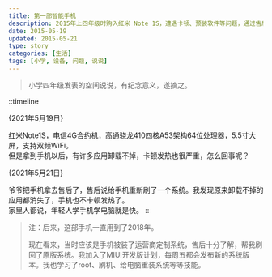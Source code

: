```yaml
---
title: 第一部智能手机
description: 2015年上四年级时购入红米 Note 1S，遭遇卡顿、预装软件等问题，通过售后刷机修复，启蒙对于安卓系统的研究，使用至2018年。
date: 2015-05-19
updated: 2015-05-21
type: story
categories: [生活]
tags: [小学, 设备, 问题, 说说]
---
```


> 小学四年级发表的空间说说，有纪念意义，遂摘之。

::timeline

{2021年5月19日}

红米Note1S，电信4G合约机，高通骁龙410四核A53架构64位处理器，5.5寸大屏，支持双频WiFi。\
但是拿到手机以后，有许多应用卸载不掉，卡顿发热也很严重，怎么回事呢？

{2021年5月21日}

爷爷把手机拿去售后了，售后说给手机重新刷了一个系统。我发现原来卸载不掉的应用都消失了，手机也不卡顿发热了。\
家里人都说，年轻人学手机学电脑就是快。
::

> 注：后来，这部手机一直用到了2018年。
>
> 现在看来，当时应该是手机被装了运营商定制系统，售后十分了解，帮我刷回了原版系统。我加入了MIUI开发版计划，每周五都会发布新的系统版本。我也学习了root、刷机、给电脑重装系统等等技能。
